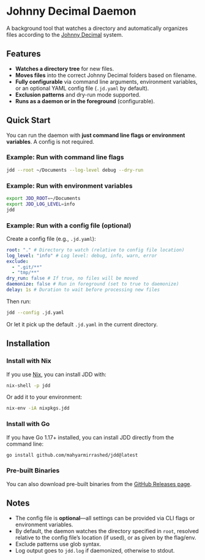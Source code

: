 # Johnny Decimal Daemon

A background tool that watches a directory and automatically organizes files according to the [Johnny Decimal](https://johnnydecimal.com/) system.

## Features

- **Watches a directory tree** for new files.
- **Moves files** into the correct Johnny Decimal folders based on filename.
- **Fully configurable** via command line arguments, environment variables, or an optional YAML config file (`.jd.yaml` by default).
- **Exclusion patterns** and dry-run mode supported.
- **Runs as a daemon or in the foreground** (configurable).

## Quick Start

You can run the daemon with **just command line flags or environment variables**. A config is not required.

### Example: Run with command line flags

```sh
jdd --root ~/Documents --log-level debug --dry-run
```

### Example: Run with environment variables

```sh
export JDD_ROOT=~/Documents
export JDD_LOG_LEVEL=info
jdd
```

### Example: Run with a config file (optional)

Create a config file (e.g., `.jd.yaml`):

```yaml
root: "." # Directory to watch (relative to config file location)
log_level: "info" # Log level: debug, info, warn, error
exclude:
  - ".git/**"
  - "tmp/**"
dry_run: false # If true, no files will be moved
daemonize: false # Run in foreground (set to true to daemonize)
delay: 1s # Duration to wait before processing new files
```

Then run:

```sh
jdd --config .jd.yaml
```

Or let it pick up the default `.jd.yaml` in the current directory.

## Installation

### Install with Nix

If you use [Nix](https://nixos.org/), you can install JDD with:

```sh
nix-shell -p jdd
```

Or add it to your environment:

```sh
nix-env -iA nixpkgs.jdd
```

### Install with Go

If you have Go 1.17+ installed, you can install JDD directly from the command line:

```sh
go install github.com/mahyarmirrashed/jdd@latest
```

### Pre-built Binaries

You can also download pre-built binaries from the [GitHub Releases page](https://github.com/mahyarmirrashed/jdd/releases).

## Notes

- The config file is **optional**&mdash;all settings can be provided via CLI flags or environment variables.
- By default, the daemon watches the directory specified in `root`, resolved relative to the config file’s location (if used), or as given by the flag/env.
- Exclude patterns use glob syntax.
- Log output goes to `jdd.log` if daemonized, otherwise to stdout.
